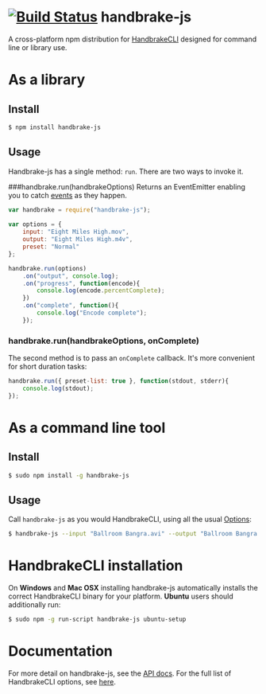 [![Build Status](https://travis-ci.org/75lb/handbrake-js.png?branch=master)](https://travis-ci.org/75lb/handbrake-js)
handbrake-js
============
A cross-platform npm distribution for [HandbrakeCLI](https://trac.handbrake.fr/wiki/CLIGuide) designed for command line or library use.

As a library
============
Install
-------
```sh
$ npm install handbrake-js
```

Usage
-----
Handbrake-js has a single method: `run`. There are two ways to invoke it.

###handbrake.run(handbrakeOptions)
Returns an EventEmitter enabling you to catch [events](http://75lb.github.com/handbrake-js/classes/HandbrakeProcess.html) as they happen.
```javascript
var handbrake = require("handbrake-js");
    
var options = {
    input: "Eight Miles High.mov",
    output: "Eight Miles High.m4v",
    preset: "Normal"
};

handbrake.run(options)
    .on("output", console.log);
    .on("progress", function(encode){
        console.log(encode.percentComplete);
    })
    .on("complete", function(){ 
        console.log("Encode complete"); 
    });
```
### handbrake.run(handbrakeOptions, onComplete)
The second method is to pass an `onComplete` callback. It's more convenient for short duration tasks: 
```javascript
handbrake.run({ preset-list: true }, function(stdout, stderr){
    console.log(stdout);
});
```
As a command line tool
======================
Install
-------
```sh
$ sudo npm install -g handbrake-js
```
Usage
-----
Call `handbrake-js` as you would HandbrakeCLI, using all the usual [Options](https://trac.handbrake.fr/wiki/CLIGuide):
```sh
$ handbrake-js --input "Ballroom Bangra.avi" --output "Ballroom Bangra.mp4" --preset Normal
```

HandbrakeCLI installation
=========================
On **Windows** and **Mac OSX** installing handbrake-js automatically installs the correct HandbrakeCLI binary for your platform. **Ubuntu** users should additionally run:
```sh
$ sudo npm -g run-script handbrake-js ubuntu-setup
```

Documentation
=============
For more detail on handbrake-js, see the [API docs](http://75lb.github.com/handbrake-js/classes/handbrake-js.html#method_run). For the full list of HandbrakeCLI options, see [here](https://trac.handbrake.fr/wiki/CLIGuide).
